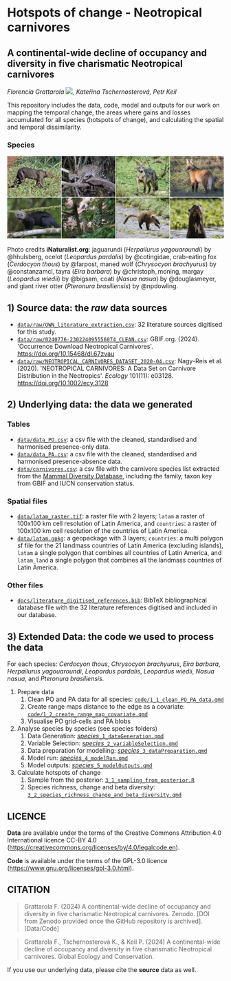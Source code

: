 # Hotspots of change - Neotropical carnivores

## A continental-wide decline of occupancy and diversity in five charismatic Neotropical carnivores

*Florencia Grattarola <a dir="ltr" href="http://orcid.org/0000-0001-8282-5732" target="_blank"><img class="is-rounded" src="https://upload.wikimedia.org/wikipedia/commons/0/06/ORCID_iD.svg" width="15"></a>, Kateřina Tschernosterová, Petr Keil*

This repository includes the data, code, model and outputs for our work on mapping the temporal change, the areas where gains and losses accumulated for all species (hotspots of change), and calculating the spatial and temporal dissimilarity. 

### Species

![](/docs/readme.png)

Photo credits **iNaturalist.org**: jaguarundi (*Herpailurus yagouaroundi*) by @hhulsberg, ocelot (*Leopardus pardalis*) by @cotingidae, crab-eating fox (*Cerdocyon thous*) by @farpost, maned wolf (*Chrysocyon brachyurus*) by @constanzamcl, tayra (*Eira barbara*) by @christoph_moning, margay (*Leopardus wiedii*) by @bigsam, coati (*Nasua nasua*) by @douglasmeyer, and giant river otter (*Pteronura brasiliensis*) by @npdowling. 

## 1) **Source data**: the *raw* data sources

- [`data/raw/OWN_literature_extraction.csv`](data/raw/data_Kaca.csv): 32 literature sources digitised for this study.   
- [`data/raw/0240776-230224095556074_CLEAN.csv`](data/raw/0240776-230224095556074_CLEAN.csv): GBIF.org. (2024). 'Occurrence Download Neotropical Carnivores'. https://doi.org/10.15468/dl.67zvau 
- [`data/raw/NEOTROPICAL_CARNIVORES_DATASET_2020-04.csv`](data/raw/NEOTROPICAL_CARNIVORES_DATASET_2020-04.csv): Nagy-Reis et al. (2020). 'NEOTROPICAL CARNIVORES: A Data Set on Carnivore Distribution in the Neotropics'. *Ecology* 101(11): e03128. https://doi.org/10.1002/ecy.3128 

## 2) **Underlying data**: the data we generated

### Tables

- [`data/data_PO.csv`](data/data_PO.csv): a csv file with the cleaned, standardised and harmonised presence-only data.  
- [`data/data_PA.csv`](data/data_PA.csv): a csv file with the cleaned, standardised and harmonised presence-absence data.  
- [`data/carnivores.csv`](data/carnivores.csv): a csv file with the carnivore species list extracted from the [Mammal Diversity Database](https://doi.org/10.5281/zenodo.5945626), including the family, taxon key from GBIF and IUCN conservation status.  

### Spatial files

- [`data/latam_raster.tif`](data/latam_raster.tif): a raster file with 2 layers; `latam` a raster of 100x100 km cell resolution of Latin America, and `countries`: a raster of 100x100 km cell resolution of the countries of Latin America.  
- [`data/latam.gpkg`](data/latam.gpkg): a geopackage with 3 layers; `countries`: a multi polygon sf file for the 21 landmass countries of Latin America (excluding islands), `latam` a single polygon that combines all countries of Latin America, and `latam_land` a single polygon that combines all the landmass countries of Latin America.  

### Other files

- [`docs/literature_digitised_references.bib`](metadata/literature_digitised_references.bib): BibTeX bibliographical database file with the 32 literature references digitised and included in our database.  

## 3) **Extended Data**: the code we used to process the data

For each species: *Cerdocyon thous*, *Chrysocyon brachyurus*, *Eira barbara*, *Herpailurus yagouaroundi*, *Leopardus pardalis*, *Leopardus wiedii*, *Nasua nasua*, and *Pteronura brasiliensis*.  

1. Prepare data
   1. Clean PO and PA data for all species: [`code/1_1_clean_PO_PA_data.qmd`](code/1_1_clean_PO_PA_data.qmd)
   2. Create range maps distance to the edge as a covariate: [`code/1_2_create_range_map_covariate.qmd`]()
   3. Visualise PO grid-cells and PA blobs
2. Analyse species by species (see species folders)
   1. Data Generation: [*species*`_1_dataGeneration.qmd`]()
   2. Variable Selection: [*species*`_2_variableSelection.qmd`]()
   3. Data preparation for modelling: [*species*`_3_dataPreparation.qmd`]()
   4. Model run: [*species*`_4_modelRun.qmd`]()
   5. Model outputs: [*species*`_5_modelOutputs.qmd`]()
3. Calculate hotspots of change
   1. Sample from the posterior: [`3_1_sampling_from_posterior.R`](code/3_1_sampling_from_posterior.R)
   2. Species richness, change and beta diversity: [`3_2_species_richness_change_and_beta_diversity.qmd`](code/3_2_species_richness_change_and_beta_diversity.qmd)

## LICENCE

**Data** are available under the terms of the Creative Commons Attribution 4.0 International licence CC-BY 4.0 (https://creativecommons.org/licenses/by/4.0/legalcode.en).   

**Code** is available under the terms of the GPL-3.0 licence (https://www.gnu.org/licenses/gpl-3.0.html). 

## CITATION

> Grattarola F. (2024) A continental-wide decline of occupancy and diversity in five charismatic Neotropical carnivores. Zenodo. [DOI from Zenodo provided once the GitHub repository is archived]. [Data/Code]

> Grattarola F., Tschernosterová K., & Keil P. (2024) A continental-wide decline of occupancy and diversity in five charismatic Neotropical carnivores. Global Ecology and Conservation.

If you use our underlying data, please cite the **source** data as well.
